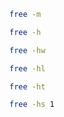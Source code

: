 ```bash
free -m
```

```bash
free -h
```

```bash
free -hw
```

```bash
free -hl
```

```bash
free -ht
```

```bash
free -hs 1
```

